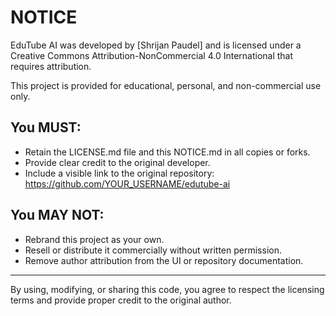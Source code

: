 # NOTICE

EduTube AI was developed by [Shrijan Paudel] and is licensed under a Creative Commons Attribution-NonCommercial 4.0 International
 that requires attribution.

This project is provided for educational, personal, and non-commercial use only.

## You MUST:

- Retain the LICENSE.md file and this NOTICE.md in all copies or forks.
- Provide clear credit to the original developer.
- Include a visible link to the original repository: https://github.com/YOUR_USERNAME/edutube-ai

## You MAY NOT:

- Rebrand this project as your own.
- Resell or distribute it commercially without written permission.
- Remove author attribution from the UI or repository documentation.

---

By using, modifying, or sharing this code, you agree to respect the licensing terms and provide proper credit to the original author.
